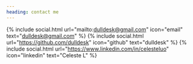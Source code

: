 ```yaml
---
heading: contact me
---
```


{% include social.html url="mailto:dulldesk@gmail.com" icon="email" text="dulldesk@gmail.com" %}
{% include social.html url="https://github.com/dulldesk" icon="github" text="dulldesk" %}
{% include social.html url="https://www.linkedin.com/in/celesteluo" icon="linkedin" text="Celeste L" %}
